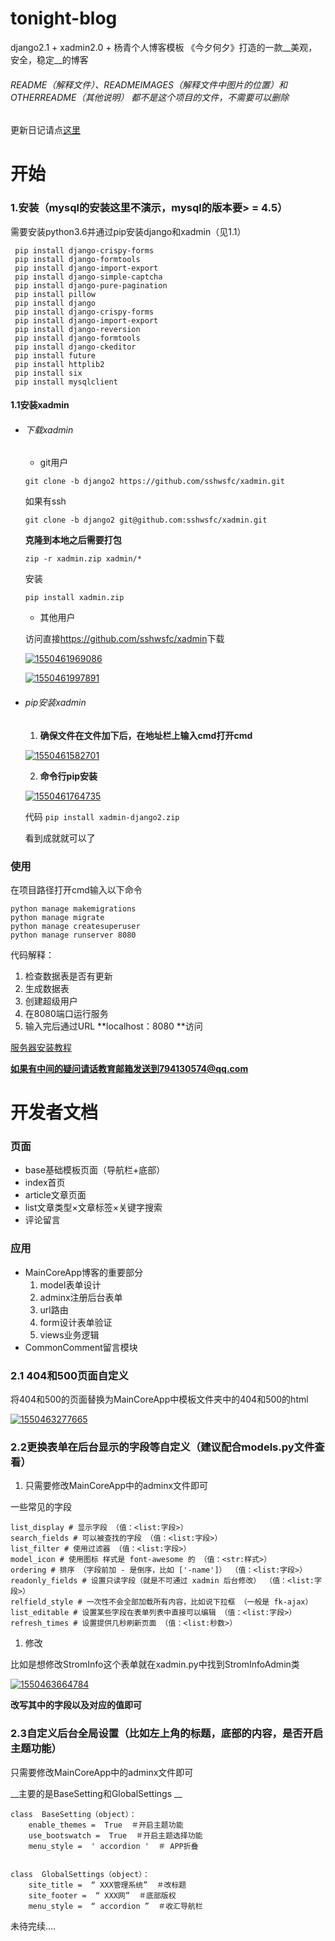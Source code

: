# tonight-blog
django2.1 + xadmin2.0 + 杨青个人博客模板 《今夕何夕》打造的一款__美观，安全，稳定__的博客

###### README（解释文件）、READMEIMAGES（解释文件中图片的位置）和 OTHERREADME（其他说明） 都不是这个项目的文件，不需要可以删除

更新日记请点[这里](https://github.com/jasonbanjui/tonight-blog/blob/master/OTHERREADME/UpdateFile.md)

# 开始

### 1.安装（mysql的安装这里不演示，mysql的版本要> = 4.5）

需要安装python3.6并通过pip安装django和xadmin（见1.1）

```
 pip install django-crispy-forms
 pip install django-formtools 
 pip install django-import-export
 pip install django-simple-captcha
 pip install django-pure-pagination
 pip install pillow
 pip install django
 pip install django-crispy-forms
 pip install django-import-export
 pip install django-reversion
 pip install django-formtools
 pip install django-ckeditor
 pip install future
 pip install httplib2
 pip install six
 pip install mysqlclient
```

#### 1.1安装xadmin

- ###### 下载xadmin

  - git用户

  `git clone -b django2 https://github.com/sshwsfc/xadmin.git`

  如果有ssh

  `git clone -b django2 git@github.com:sshwsfc/xadmin.git`

  **克隆到本地之后需要打包**

  ```
  zip -r xadmin.zip xadmin/*
  ```

  安装

  ```
  pip install xadmin.zip
  ```

  

  - 其他用户

  访问直接<https://github.com/sshwsfc/xadmin>下载

  [![1550461969086](https://github.com/derknight/gentle-blog/raw/master/READMEIMAGES/1550461969086.png)](https://github.com/derknight/gentle-blog/blob/master/READMEIMAGES/1550461969086.png)

  [![1550461997891](https://github.com/derknight/gentle-blog/raw/master/READMEIMAGES/1550461997891.png)](https://github.com/derknight/gentle-blog/blob/master/READMEIMAGES/1550461997891.png)

- ###### pip安装xadmin

  1. **确保文件在文件加下后，在地址栏上输入cmd打开cmd**

  [![1550461582701](https://github.com/derknight/gentle-blog/raw/master/READMEIMAGES/1550461582701.png)](https://github.com/derknight/gentle-blog/blob/master/READMEIMAGES/1550461582701.png)

  2. **命令行pip安装**

  [![1550461764735](https://github.com/derknight/gentle-blog/raw/master/READMEIMAGES/1550461764735.png)](https://github.com/derknight/gentle-blog/blob/master/READMEIMAGES/1550461764735.png)

  代码 `pip install xadmin-django2.zip`

  看到成就就可以了

### 使用

在项目路径打开cmd输入以下命令

```
python manage makemigrations
python manage migrate
python manage createsuperuser
python manage runserver 8080
```

代码解释：

1. 检查数据表是否有更新
2. 生成数据表
3. 创建超级用户
4. 在8080端口运行服务
5. 输入完后通过URL **localhost：8080 **访问

[服务器安装教程](https://github.com/jasonbanjui/tonight-blog/blob/master/OTHERREADME/SeverInstall.md)

**如果有中间的疑问请话教育邮箱发送到794130574@qq.com**

# 开发者文档

### 页面

- base基础模板页面（导航栏+底部）
- index首页
- article文章页面
- list文章类型×文章标签×关键字搜索
- 评论留言

### 应用

- MainCoreApp博客的重要部分
  1. model表单设计
  2. adminx注册后台表单
  3. url路由
  4. form设计表单验证
  5. views业务逻辑
- CommonComment留言模块

### 2.1 404和500页面自定义

将404和500的页面替换为MainCoreApp中模板文件夹中的404和500的html

[![1550463277665](https://github.com/derknight/gentle-blog/raw/master/READMEIMAGES/1550463277665.png)](https://github.com/derknight/gentle-blog/blob/master/READMEIMAGES/1550463277665.png)

### 2.2更换表单在后台显示的字段等自定义（建议配合models.py文件查看）

1. 只需要修改MainCoreApp中的adminx文件即可

一些常见的字段

```
list_display # 显示字段 （值：<list:字段>）
search_fields # 可以被查找的字段 （值：<list:字段>）
list_filter # 使用过滤器 （值：<list:字段>）
model_icon # 使用图标 样式是 font-awesome 的 （值：<str:样式>）
ordering # 排序 （字段前加 - 是倒序，比如 ['-name']） （值：<list:字段>）
readonly_fields # 设置只读字段（就是不可通过 xadmin 后台修改） （值：<list:字段>）
relfield_style # 一次性不会全部加载所有内容，比如说下拉框 （一般是 fk-ajax）
list_editable # 设置某些字段在表单列表中直接可以编辑 （值：<list:字段>）
refresh_times # 设置提供几秒刷新页面 （值：<list:秒数>）
```

1. 修改

比如是想修改StromInfo这个表单就在xadmin.py中找到StromInfoAdmin类

[![1550463664784](https://github.com/derknight/gentle-blog/raw/master/READMEIMAGES/1550463664784.png)](https://github.com/derknight/gentle-blog/blob/master/READMEIMAGES/1550463664784.png)

**改写其中的字段以及对应的值即可**

### 2.3自定义后台全局设置（比如左上角的标题，底部的内容，是否开启主题功能）

只需要修改MainCoreApp中的adminx文件即可

__主要的是BaseSetting和GlobalSettings __

```
class  BaseSetting（object）：
    enable_themes =  True  ＃开启主题功能 
    use_bootswatch =  True  ＃开启主题选择功能 
    menu_style =  ' accordion '  ＃ APP折叠
    
    
class  GlobalSettings（object）：
    site_title =  “ XXX管理系统”  ＃改标题 
    site_footer =  “ XXX网”  ＃底部版权 
    menu_style =  “ accordion ”  ＃收汇导航栏
```

未待完续....